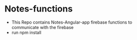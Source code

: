 # Notes-functions

* This Repo contains Notes-Angular-app firebase functions to communicate with the firebase
* run npm install
